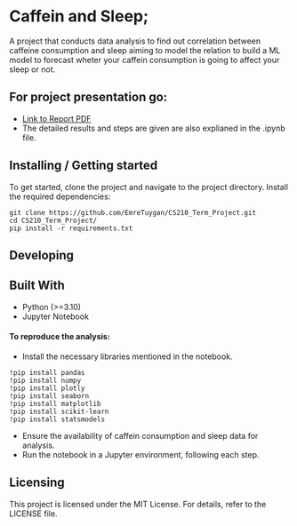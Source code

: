 # Caffein and Sleep;

A project that conducts data analysis to find out correlation between caffeine consumption and sleep aiming to model the relation to build a ML model to forecast wheter your caffein consumption is going to affect your sleep or not.

## For project presentation go: 
* [Link to Report PDF](./CaffeineStudyPresentation.pdf)
* The detailed results and steps are given are also explianed in the .ipynb file.

## Installing / Getting started

To get started, clone the project and navigate to the project directory. Install the required dependencies:

```shell
git clone https://github.com/EmreTuygan/CS210_Term_Project.git
cd CS210_Term_Project/
pip install -r requirements.txt
```

## Developing

## Built With
- Python (>=3.10)
- Jupyter Notebook
  
#### To reproduce the analysis:
- Install the necessary libraries mentioned in the notebook.
```shell
!pip install pandas
!pip install numpy
!pip install plotly
!pip install seaborn
!pip install matplotlib
!pip install scikit-learn
!pip install statsmodels
```
- Ensure the availability of caffein consumption and sleep data for analysis.
- Run the notebook in a Jupyter environment, following each step.

## Licensing
This project is licensed under the MIT License. For details, refer to the LICENSE file.
